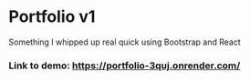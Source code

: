 # Portfolio v1

Something I whipped up real quick using Bootstrap and React

### Link to demo: https://portfolio-3quj.onrender.com/
